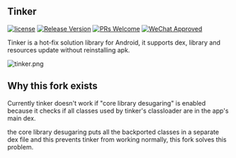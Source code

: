 ## Tinker
[![license](http://img.shields.io/badge/license-BSD3-brightgreen.svg?style=flat)](https://github.com/Tencent/tinker/blob/master/LICENSE)
[![Release Version](https://img.shields.io/badge/release-1.9.14.17-red.svg)](https://github.com/Tencent/tinker/releases)
[![PRs Welcome](https://img.shields.io/badge/PRs-welcome-brightgreen.svg)](https://github.com/Tencent/tinker/pulls)
[![WeChat Approved](https://img.shields.io/badge/Wechat_Approved-1.9.14.17-red.svg)](https://github.com/Tencent/tinker/wiki)

Tinker is a hot-fix solution library for Android, it supports dex, library and resources update without reinstalling apk.

![tinker.png](assets/tinker.png)

## Why this fork exists
Currently tinker doesn't work if "core library desugaring" is enabled because it checks if all classes used by tinker's classloader are in the app's main dex.

the core library desugaring puts all the backported classes in a separate dex file and this prevents tinker from working normally, this fork solves this problem.
